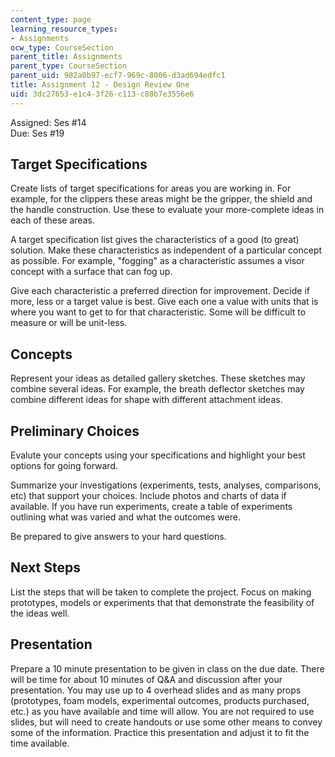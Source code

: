 ```yaml
---
content_type: page
learning_resource_types:
- Assignments
ocw_type: CourseSection
parent_title: Assignments
parent_type: CourseSection
parent_uid: 982a0b97-ecf7-969c-8006-d3ad694edfc1
title: Assignment 12 - Design Review One
uid: 3dc27653-e1c4-3f26-c113-c88b7e3556e6
---
```


Assigned: Ses #14  
Due: Ses #19

Target Specifications
---------------------

Create lists of target specifications for areas you are working in. For example, for the clippers these areas might be the gripper, the shield and the handle construction. Use these to evaluate your more-complete ideas in each of these areas.

A target specification list gives the characteristics of a good (to great) solution. Make these characteristics as independent of a particular concept as possible. For example, "fogging" as a characteristic assumes a visor concept with a surface that can fog up.

Give each characteristic a preferred direction for improvement. Decide if more, less or a target value is best. Give each one a value with units that is where you want to get to for that characteristic. Some will be difficult to measure or will be unit-less.

Concepts
--------

Represent your ideas as detailed gallery sketches. These sketches may combine several ideas. For example, the breath deflector sketches may combine different ideas for shape with different attachment ideas.

Preliminary Choices
-------------------

Evalute your concepts using your specifications and highlight your best options for going forward.

Summarize your investigations (experiments, tests, analyses, comparisons, etc) that support your choices. Include photos and charts of data if available. If you have run experiments, create a table of experiments outlining what was varied and what the outcomes were.

Be prepared to give answers to your hard questions.

Next Steps
----------

List the steps that will be taken to complete the project. Focus on making prototypes, models or experiments that that demonstrate the feasibility of the ideas well.

Presentation
------------

Prepare a 10 minute presentation to be given in class on the due date. There will be time for about 10 minutes of Q&A and discussion after your presentation. You may use up to 4 overhead slides and as many props (prototypes, foam models, experimental outcomes, products purchased, etc.) as you have available and time will allow. You are not required to use slides, but will need to create handouts or use some other means to convey some of the information. Practice this presentation and adjust it to fit the time available.